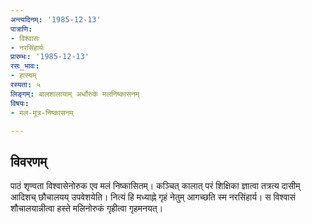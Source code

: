 ```yaml
---
अन्त्यदिनम्: '1985-12-13'
पात्राणि:
- विश्वासः
- नरसिंहार्यः
प्रारम्भः: '1985-12-13'
रसः_भावः:
- हास्यम्
रस्यता: ५
लिङ्गम्: बालशालायाम् अर्धोरुके मलनिष्कासनम्
विषयः:
- मल-मूत्र-निष्कासनम्

---
```


## विवरणम्
पाठं शृण्वता विश्वासेनोरुक एव मलं निष्कासितम्। कञ्चित् कालात् परं शिक्षिका ज्ञात्वा तत्रत्य दासीम् आदिशच् छौचालयय् उपवेशयेति। नित्यं हि मध्याह्ने गृहं नेतुम् आगच्छति स्म नरसिंहार्य। स विश्वासं शौचालयान्नीत्वा हस्ते मलिनोरुकं गृहीत्वा गृहमनयत्।


